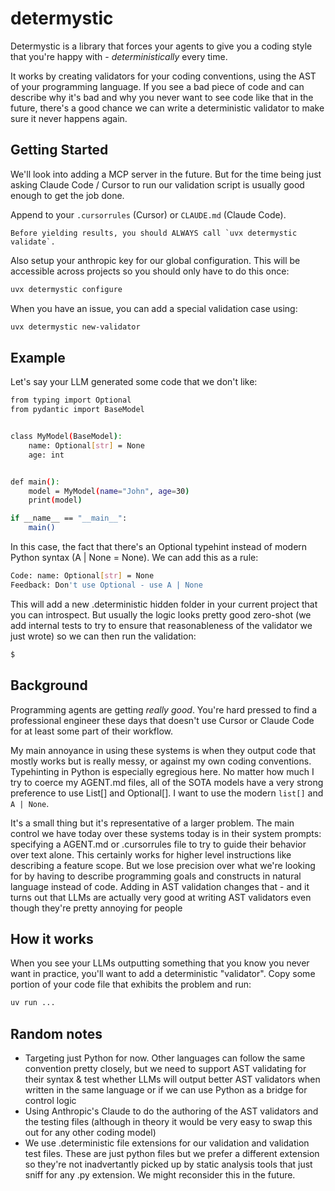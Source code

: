 # determystic

Determystic is a library that forces your agents to give you a coding style that you're happy with - _deterministically_ every time.

It works by creating validators for your coding conventions, using the AST of your programming language. If you see a bad piece of code and can describe why it's bad and why you never want to see code like that in the future, there's a good chance we can write a deterministic validator to make sure it never happens again.

## Getting Started

We'll look into adding a MCP server in the future. But for the time being just asking Claude Code / Cursor to run our validation script is usually good enough to get the job done.

Append to your `.cursorrules` (Cursor) or `CLAUDE.md` (Claude Code).

```
Before yielding results, you should ALWAYS call `uvx determystic validate`.
```

Also setup your anthropic key for our global configuration. This will be accessible across projects so you should only have to do this once:

```bash
uvx determystic configure
```

When you have an issue, you can add a special validation case using:

```bash
uvx determystic new-validator
```

## Example

Let's say your LLM generated some code that we don't like:

```bash
from typing import Optional
from pydantic import BaseModel


class MyModel(BaseModel):
    name: Optional[str] = None
    age: int


def main():
    model = MyModel(name="John", age=30)
    print(model)

if __name__ == "__main__":
    main()
```

In this case, the fact that there's an Optional typehint instead of modern Python syntax (A | None = None). We can add this as a rule:

```bash
Code: name: Optional[str] = None
Feedback: Don't use Optional - use A | None
```

This will add a new .deterministic hidden folder in your current project that you can introspect. But usually the logic looks pretty good zero-shot (we add internal tests to try to ensure that reasonableness of the validator we just wrote) so we can then run the validation:

```bash
$ 
```

## Background

Programming agents are getting _really good_. You're hard pressed to find a professional engineer these days that doesn't use Cursor or Claude Code for at least some part of their workflow.

My main annoyance in using these systems is when they output code that mostly works but is really messy, or against my own coding conventions. Typehinting in Python is especially egregious here. No matter how much I try to coerce my AGENT.md files, all of the SOTA models have a very strong preference to use List[] and Optional[]. I want to use the modern `list[]` and `A | None`.

It's a small thing but it's representative of a larger problem. The main control we have today over these systems today is in their system prompts: specifying a AGENT.md or .cursorrules file to try to guide their behavior over text alone. This certainly works for higher level instructions like describing a feature scope. But we lose precision over what we're looking for by having to describe programming goals and constructs in natural language instead of code. Adding in AST validation changes that - and it turns out that LLMs are actually very good at writing AST validators even though they're pretty annoying for people

## How it works

When you see your LLMs outputting something that you know you never want in practice, you'll want to add a deterministic "validator". Copy some portion of your code file that exhibits the problem and run:

```bash
uv run ...
```

## Random notes

- Targeting just Python for now. Other languages can follow the same convention pretty closely, but we need to support AST validating for their syntax & test whether LLMs will output better AST validators when written in the same language or if we can use Python as a bridge for control logic
- Using Anthropic's Claude to do the authoring of the AST validators and the testing files (although in theory it would be very easy to swap this out for any other coding model)
- We use .deterministic file extensions for our validation and validation test files. These are just python files but we prefer a different extension so they're not inadvertantly picked up by static analysis tools that just sniff for any .py extension. We might reconsider this in the future.
